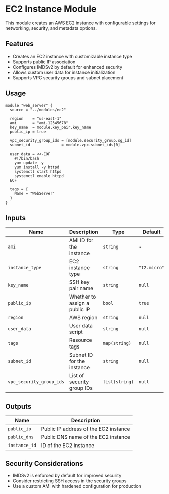 # EC2 Instance Module

This module creates an AWS EC2 instance with configurable settings for networking, security, and metadata options.

## Features

- Creates an EC2 instance with customizable instance type
- Supports public IP association
- Configures IMDSv2 by default for enhanced security
- Allows custom user data for instance initialization
- Supports VPC security groups and subnet placement

## Usage

```hcl
module "web_server" {
  source = "../modules/ec2"

  region    = "us-east-1"
  ami       = "ami-12345678"
  key_name  = module.key_pair.key_name
  public_ip = true
  
  vpc_security_group_ids = [module.security_group.sg_id]
  subnet_id              = module.vpc.subnet_ids[0]
  
  user_data = <<-EOF
    #!/bin/bash
    yum update -y
    yum install -y httpd
    systemctl start httpd
    systemctl enable httpd
  EOF
  
  tags = {
    Name = "WebServer"
  }
}
```

## Inputs

| Name                     | Description                   | Type           | Default      | Required |
|--------------------------|-------------------------------|----------------|--------------|:--------:|
| `ami`                    | AMI ID for the instance       | `string`       | -            |   yes    |
| `instance_type`          | EC2 instance type             | `string`       | `"t2.micro"` |    no    |
| `key_name`               | SSH key pair name             | `string`       | `null`       |    no    |
| `public_ip`              | Whether to assign a public IP | `bool`         | `true`       |    no    |
| `region`                 | AWS region                    | `string`       | `null`       |    no    |
| `user_data`              | User data script              | `string`       | `null`       |    no    |
| `tags`                   | Resource tags                 | `map(string)`  | `null`       |    no    |
| `subnet_id`              | Subnet ID for the instance    | `string`       | `null`       |    no    |
| `vpc_security_group_ids` | List of security group IDs    | `list(string)` | `null`       |    no    |

## Outputs

| Name          | Description                           |
|---------------|---------------------------------------|
| `public_ip`   | Public IP address of the EC2 instance |
| `public_dns`  | Public DNS name of the EC2 instance   |
| `instance_id` | ID of the EC2 instance                |

## Security Considerations

- IMDSv2 is enforced by default for improved security
- Consider restricting SSH access in the security groups
- Use a custom AMI with hardened configuration for production